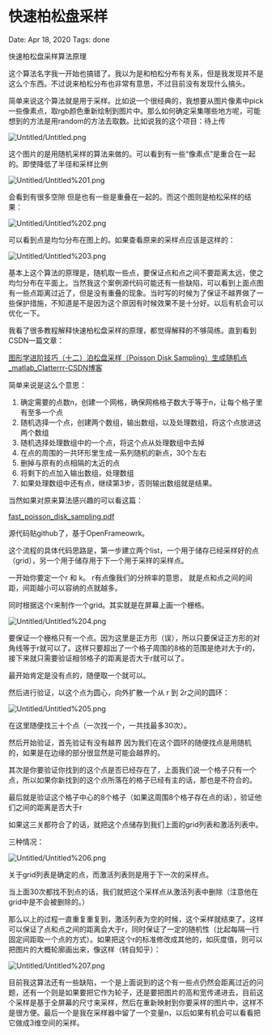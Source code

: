 # 快速柏松盘采样

Date: Apr 18, 2020
Tags: done

快速柏松盘采样算法原理

这个算法名字我一开始也搞错了。我以为是和柏松分布有关系，但是我发现并不是这么个东西。不过说来柏松分布也非常有意思，不过目前没有发现什么搞头。

简单来说这个算法就是用于采样。比如说一个很经典的，我想要从图片像素中pick一些像素点，取rgb颜色重新绘制到图片中。那么如何确定采集哪些地方呢，可能想到的方法是用random的方法去取数。比如说我的这个项目：待上传

![Untitled/Untitled.png](Untitled/Untitled.png)

这个图片的是用随机采样的算法来做的。可以看到有一些“像素点”是重合在一起的。即使降低了半径和采样比例

![Untitled/Untitled%201.png](Untitled/Untitled%201.png)

会看到有很多空隙 但是也有一些是重叠在一起的。而这个图则是柏松采样的结果：

![Untitled/Untitled%202.png](Untitled/Untitled%202.png)

可以看到点是均匀分布在图上的。如果查看原来的采样点应该是这样的：

![Untitled/Untitled%203.png](Untitled/Untitled%203.png)

基本上这个算法的原理是，随机取一些点，要保证点和点之间不要距离太远，使之均匀分布在平面上。当然我这个案例源代码可能还有一些缺陷，可以看到上面点图有一些点距离过近了，但是没有重叠的现象。当时写的时候为了保证不越界做了一些保护措施，不知道是不是因为这个原因有时候效果不是十分好。以后有机会可以优化一下。

我看了很多教程解释快速柏松盘采样的原理，都觉得解释的不够简练。直到看到CSDN一篇文章：

[图形学进阶技巧（十二）泊松盘采样（Poisson Disk Sampling）生成随机点_matlab_Clatterrr-CSDN博客](https://blog.csdn.net/qq_43439240/article/details/104328586)

简单来说是这么个意思：

1. 确定需要的点数n，创建一个网格，确保网格格子数大于等于n，让每个格子里有至多一个点
2. 随机选择一个点，创建两个数组，输出数组，以及处理数组，将这个点放进这两个数组
3. 随机选择处理数组中的一个点，将这个点从处理数组中去掉
4. 在点的周围的一共环形里生成一系列随机的新点，30个左右
5. 删掉与原有的点相隔的太近的点
6. 将剩下的点加入输出数组，处理数组
7. 如果处理数组中还有点，继续第3步，否则输出数组就是结果。

当然如果对原来算法感兴趣的可以看这篇：

[fast_poisson_disk_sampling.pdf](Untitled/fast_poisson_disk_sampling.pdf)

源代码贴github了，基于OpenFrameowrk。

这个流程的具体代码思路是，第一步建立两个list，一个用于储存已经采样好的点（grid），另一个用于储存用于下一个用于采样的采样点。

一开始你要定一个r 和 k。 r有点像我们的分辨率的意思， 就是点和点之间的间距，间距越小可以容纳的点就越多。

同时根据这个r来制作一个grid。其实就是在屏幕上画一个栅格。

![Untitled/Untitled%204.png](Untitled/Untitled%204.png)

要保证一个栅格只有一个点。因为这里是正方形（误），所以只要保证正方形的对角线等于r就可以了。这样只要超出了一个格子周围的8格的范围是绝对大于r的，接下来就只需要验证相邻格子的距离是否大于r就可以了。

最开始肯定是没有点的，随便取一个就可以。

然后进行验证，以这个点为圆心，向外扩散一个从 r 到 2r之间的圆环：

![Untitled/Untitled%205.png](Untitled/Untitled%205.png)

在这里随便找三十个点（一次找一个，一共找最多30次）。

然后开始验证，首先验证有没有越界 因为我们在这个圆环的随便找点是用随机的，如果是在边缘的部分很显然是可能会越界的。

其次是你要验证你找到的这个点是否已经存在了，上面我们说一个格子只有一个点，所以如果你新找到的这个点所落在的格子已经有主的话，那也是不符合的。

最后就是验证这个格子中心的8个格子（如果这周围8个格子存在点的话），验证他们之间的距离是否大于r

如果这三关都符合了的话，就把这个点储存到我们上面的grid列表和激活列表中。

三种情况：

![Untitled/Untitled%206.png](Untitled/Untitled%206.png)

关于grid列表是确定的点，而激活列表则是用于下一次的采样点。

当上面30次都找不到点的话，我们就把这个采样点从激活列表中删除（注意他在grid中是不会被删除的。）

那么以上的过程一直重复重复到，激活列表为空的时候，这个采样就结束了。这样可以保证了点和点之间的距离会大于r，同时保证了一定的随机性（比起每隔一行固定间距取一个点的方式）。如果把这个r的标准修改成其他的，如灰度值，则可以把图片的大概轮廓画出来，像这样（转自知乎）：

![Untitled/Untitled%207.png](Untitled/Untitled%207.png)

目前我这算法还有一些缺陷，一个是上面说到的这个有一些点仍然会距离过近的问题，还有一个则是如果要把它作为轮子，还是要把图片的高和宽传递进去，目前这个采样是基于全屏幕的尺寸来采样，然后在重新映射到你要采样的图片中，这样不是很方便。最后一个是我在采样器中留了一个变量n，以后如果有机会可以看看把它做成3维空间的采样。